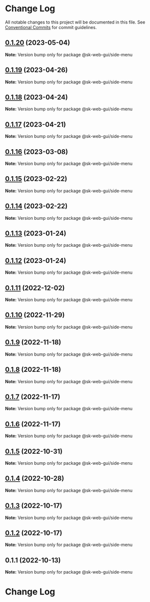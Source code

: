 # Change Log

All notable changes to this project will be documented in this file.
See [Conventional Commits](https://conventionalcommits.org) for commit guidelines.

## [0.1.20](https://github.com/Sundsvallskommun/web-shared-components/compare/@sk-web-gui/side-menu@0.1.19...@sk-web-gui/side-menu@0.1.20) (2023-05-04)

**Note:** Version bump only for package @sk-web-gui/side-menu

## [0.1.19](https://github.com/Sundsvallskommun/web-shared-components/compare/@sk-web-gui/side-menu@0.1.18...@sk-web-gui/side-menu@0.1.19) (2023-04-26)

**Note:** Version bump only for package @sk-web-gui/side-menu

## [0.1.18](https://github.com/Sundsvallskommun/web-shared-components/compare/@sk-web-gui/side-menu@0.1.17...@sk-web-gui/side-menu@0.1.18) (2023-04-24)

**Note:** Version bump only for package @sk-web-gui/side-menu

## [0.1.17](https://github.com/Sundsvallskommun/web-shared-components/compare/@sk-web-gui/side-menu@0.1.16...@sk-web-gui/side-menu@0.1.17) (2023-04-21)

**Note:** Version bump only for package @sk-web-gui/side-menu

## [0.1.16](https://github.com/Sundsvallskommun/web-shared-components/compare/@sk-web-gui/side-menu@0.1.15...@sk-web-gui/side-menu@0.1.16) (2023-03-08)

**Note:** Version bump only for package @sk-web-gui/side-menu

## [0.1.15](https://github.com/Sundsvallskommun/web-shared-components/compare/@sk-web-gui/side-menu@0.1.14...@sk-web-gui/side-menu@0.1.15) (2023-02-22)

**Note:** Version bump only for package @sk-web-gui/side-menu

## [0.1.14](https://github.com/Sundsvallskommun/web-shared-components/compare/@sk-web-gui/side-menu@0.1.13...@sk-web-gui/side-menu@0.1.14) (2023-02-22)

**Note:** Version bump only for package @sk-web-gui/side-menu

## [0.1.13](https://github.com/Sundsvallskommun/web-shared-components/compare/@sk-web-gui/side-menu@0.1.12...@sk-web-gui/side-menu@0.1.13) (2023-01-24)

**Note:** Version bump only for package @sk-web-gui/side-menu

## [0.1.12](https://github.com/Sundsvallskommun/web-shared-components/compare/@sk-web-gui/side-menu@0.1.11...@sk-web-gui/side-menu@0.1.12) (2023-01-24)

**Note:** Version bump only for package @sk-web-gui/side-menu

## [0.1.11](https://github.com/Sundsvallskommun/web-shared-components/compare/@sk-web-gui/side-menu@0.1.10...@sk-web-gui/side-menu@0.1.11) (2022-12-02)

**Note:** Version bump only for package @sk-web-gui/side-menu

## [0.1.10](https://github.com/Sundsvallskommun/web-shared-components/compare/@sk-web-gui/side-menu@0.1.9...@sk-web-gui/side-menu@0.1.10) (2022-11-29)

**Note:** Version bump only for package @sk-web-gui/side-menu

## [0.1.9](https://github.com/Sundsvallskommun/web-shared-components/compare/@sk-web-gui/side-menu@0.1.8...@sk-web-gui/side-menu@0.1.9) (2022-11-18)

**Note:** Version bump only for package @sk-web-gui/side-menu

## [0.1.8](https://github.com/Sundsvallskommun/web-shared-components/compare/@sk-web-gui/side-menu@0.1.7...@sk-web-gui/side-menu@0.1.8) (2022-11-18)

**Note:** Version bump only for package @sk-web-gui/side-menu

## [0.1.7](https://github.com/Sundsvallskommun/web-shared-components/compare/@sk-web-gui/side-menu@0.1.6...@sk-web-gui/side-menu@0.1.7) (2022-11-17)

**Note:** Version bump only for package @sk-web-gui/side-menu

## [0.1.6](https://github.com/Sundsvallskommun/web-shared-components/compare/@sk-web-gui/side-menu@0.1.5...@sk-web-gui/side-menu@0.1.6) (2022-11-17)

**Note:** Version bump only for package @sk-web-gui/side-menu

## [0.1.5](https://github.com/Sundsvallskommun/web-shared-components/compare/@sk-web-gui/side-menu@0.1.3...@sk-web-gui/side-menu@0.1.5) (2022-10-31)

**Note:** Version bump only for package @sk-web-gui/side-menu

## [0.1.4](https://github.com/Sundsvallskommun/web-shared-components/compare/@sk-web-gui/side-menu@0.1.3...@sk-web-gui/side-menu@0.1.4) (2022-10-28)

**Note:** Version bump only for package @sk-web-gui/side-menu

## [0.1.3](https://github.com/Sundsvallskommun/web-shared-components/compare/@sk-web-gui/side-menu@0.1.2...@sk-web-gui/side-menu@0.1.3) (2022-10-17)

**Note:** Version bump only for package @sk-web-gui/side-menu

## [0.1.2](https://github.com/Sundsvallskommun/web-shared-components/compare/@sk-web-gui/side-menu@0.1.1...@sk-web-gui/side-menu@0.1.2) (2022-10-17)

**Note:** Version bump only for package @sk-web-gui/side-menu

## 0.1.1 (2022-10-13)

**Note:** Version bump only for package @sk-web-gui/side-menu

# Change Log
